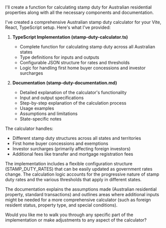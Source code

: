 I'll create a function for calculating stamp duty for Australian residential properties along with all the necessary components and documentation.

I've created a comprehensive Australian stamp duty calculator for your Vite, React, TypeScript setup. Here's what I've provided:

1. **TypeScript Implementation (stamp-duty-calculator.ts)**
   - Complete function for calculating stamp duty across all Australian states
   - Type definitions for inputs and outputs
   - Configurable JSON structure for rates and thresholds
   - Logic for handling first home buyer concessions and investor surcharges

2. **Documentation (stamp-duty-documentation.md)**
   - Detailed explanation of the calculator's functionality
   - Input and output specifications
   - Step-by-step explanation of the calculation process
   - Usage examples
   - Assumptions and limitations
   - State-specific notes

The calculator handles:
- Different stamp duty structures across all states and territories
- First home buyer concessions and exemptions
- Investor surcharges (primarily affecting foreign investors)
- Additional fees like transfer and mortgage registration fees

The implementation includes a flexible configuration structure (STAMP_DUTY_RATES) that can be easily updated as government rates change. The calculation logic accounts for the progressive nature of stamp duty rates and the various thresholds that apply in different states.

The documentation explains the assumptions made (Australian residential property, standard transactions) and outlines areas where additional inputs might be needed for a more comprehensive calculator (such as foreign resident status, property type, and special conditions).

Would you like me to walk you through any specific part of the implementation or make adjustments to any aspect of the calculator?